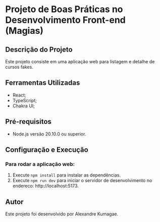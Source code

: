 # Projeto de Boas Práticas no Desenvolvimento Front-end (Magias)

## Descrição do Projeto

Este projeto consiste em uma aplicação web para listagem e detalhe de cursos fakes.

## Ferramentas Utilizadas

- React;
- TypeScript;
- Chakra UI;

## Pré-requisitos

- Node.js versão 20.10.0 ou superior.

## Configuração e Execução

### Para rodar a aplicação web:

1. Execute `npm install` para instalar as dependências.
2. Execute `npm run dev` para iniciar o servidor de desenvolvimento no endereco: http://localhost:5173.

## Autor

Este projeto foi desenvolvido por Alexandre Kumagae.
